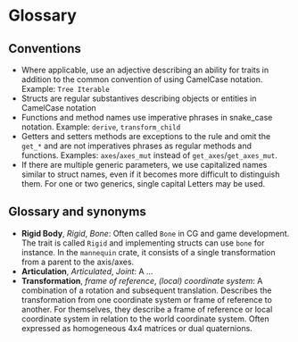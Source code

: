 # Glossary

<!-- todo move to lib.rs -->

## Conventions

* Where applicable, use an adjective describing an ability for traits in addition to the common
  convention of using CamelCase notation. Example: `Tree Iterable`
* Structs are regular substantives describing objects or entities in CamelCase notation
* Functions and method names use imperative phrases in snake_case notation. Example: `derive`, `transform_child`
* Getters and setters methods are exceptions to the rule and omit the `get_*` and are not imperatives phrases
  as regular methods and functions. Examples: `axes`/`axes_mut` instead of `get_axes`/`get_axes_mut`.
* If there are multiple generic parameters, we use capitalized names similar to struct names, even
  if it becomes more difficult to distinguish them. For one or two generics, single capital Letters may be used.

## Glossary and synonyms

* **Rigid Body**, *Rigid*, *Bone*: Often called `Bone` in CG and game development. The trait is called `Rigid`
  and implementing structs can use `bone` for instance.
  In the `mannequin` crate, it consists of a single transformation from a parent to the axis/axes.
* **Articulation**, *Articulated*, *Joint*: A ...
* **Transformation**, *frame of reference*, *(local) coordinate system*: A combination of a rotation
  and subsequent translation. Describes the transformation
  from one coordinate system or frame of reference to another. For themselves, they describe a frame of
  reference or local coordinate system in relation to the world coordinate system. Often expressed as
  homogeneous 4x4 matrices or dual quaternions.
